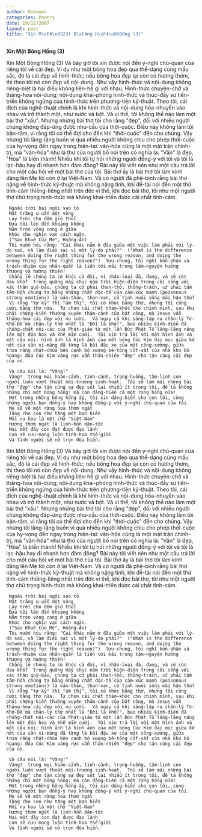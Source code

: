 ```yaml
---
author: Unknown
categories: Poetry
date: 19/12/2007
layout: post
title: "Xin M\xF4\u0323t B\xF4ng H\xF4\u0300ng (3)"
---
```


**Xin Một Bông Hồng (3)**

Xin Một Bông Hồng (3)
     Và bây giờ tôi xin được nói đến ý-nghĩ chủ-quan của riêng tôi về cái đẹp.  Ví dụ như một bông hoa đẹp qua thể-dạng cùng mầu sắc, đó là cái đẹp về hình-thức; nếu bông hoa đẹp lại còn có hương thơm, thì theo tôi nó còn đẹp về nội-dung.  Như vậy hình-thức và nội-dung không riêng-biệt là hai điều không liên-hệ gì với nhau.  Hình-thức chuyên-chở và thăng-hoa nội-dung; nội-dung khai-phóng hình-thức và thúc-đẩy sự tiến-triển không ngừng của hình-thức trên phương-tiện kỹ-thuật.  Theo tôi, cái đích của nghệ-thuật chính là khi hình-thức và nội-dung hòa-nhuyễn vào nhau và trở thành một, như nước và bột.
     Và vì thế, tôi không thể nào làm một bài thơ "xấu".
     Nhưng những bài thơ tôi cho rằng "đẹp", đối với nhiều người chúng không đáp-ứng được nhu-cầu của thời-cuộc.  Điều này không làm tôi bận-tâm, vì rằng tôi có thể đợi cho đến khi "thời-cuộc" đến cho chúng.  Vậy nhưng tôi lẳng-lặng buồn vì quá nhiều người không chịu cho phép thời-cuộc của hy-vọng đến ngay trong hiện-tại: văn-hóa cũng là một mặt trận chính-trị, mà "văn-hóa" như lá thư của người bố nói trên có nghĩa là: "Văn" là đẹp, "Hóa" là biến thành!  Nhiều khi tôi tự hỏi những người đồng-ý với tôi và tôi là lạc-hậu hay đi nhanh hơn đám đông?
     Bài này tôi viết nên như một câu trả lời cho một câu hỏi về một bài thơ của tôi.  Bài thơ ấy là bài thơ tôi làm kính dâng lên Mẹ tôi còn ở lại Việt-Nam.  Và có người đã phê-bình rằng bài thơ nặng về hình-thức kỹ-thuật mà không nặng tình, khi đề-tài nói đến một thứ tình-cảm thiêng-liêng nhất trên đời: vì thế, khi đọc bài thơ, tôi như một người thợ chữ trọng hình-thức mà không khai-triển được cái chất tình-cảm.

     Ngoài trời hai ngôi sao tỏ
     Mặt trăng u-uẩn một vòng
     Lạy trời cho đêm gió thổi
     Đưa tôi lên đến khoảng không
     Nằm tròn vòng cong ở giữa
     Khóc cho nghìn vạn cách ngăn.
     ("Sao Khuê Của Mẹ", Hoàng-Ân)
     Tôi muốn hỏi rằng: "Cái khác nằm ở đâu giữa một việc làm phải với lý-do sai, và làm điều sai vì một lý-do phải?"  ("What is the difference between doing the right thing for the wrong reason, and doing the wrong thing for the right reason?")  Tựu-chung, tôi nghĩ bổn-phận và trách-nhiệm của nhân-quần là tiến tới mãi trong tâm-nguyện hướng thượng và hướng thiện!
     Chẳng lẽ chúng ta cứ khóc cả đời, vì nhân-loại đã, đang, và sẽ còn đau khổ?  Trong quãng mấy chục năm trời hiện-diện trong cõi sống với xác thân quý-báu, chúng ta cứ phải than-thở, thống-trách, cứ phải tẩm tâm-hồn chúng ta bằng những chất độc-tố của cảm-xúc mạnh (poisonous strong emotions) là oán-thán, than-van, cố tình nuôi sống mãi hận thù?
     Vì rằng "tự kỷ" thì "ám thị", tôi có khóc bằng thơ, nhưng tôi cũng cười bằng thơ nữa.  Tự chọn cái chết thảm-khốc cho chính mình, sau khi phải chứng-kiến thường xuyên thảm-cảnh của bất công, mà Jesus vẫn thăng-hoa cái đẹp với nụ cười.  Và ngay cả khi sáng-lập ra chân-lý Tứ-Khổ-Đế mà chân-lý thứ nhất là "Đời là khổ!", bao nhiêu kinh-điển đã chồng-chất nội-các của Phật-giáo từ một lần Đức Phật Tổ lẳng-lặng nâng lên một đóa hoa và khẽ mỉm cười.  Tôi xin trả lời với một hình ảnh và một câu nói: hình ảnh là hình ảnh của một bông Cúc Kim dại mọc giữa kẽ nứt của sân xi-măng đã từng là bãi đậu xe của một công-xưởng, giữa trưa nắng chát-chúa bên cạnh bộ xương bê-tông cốt-sắt của nhà kho bỏ hoang: đóa Cúc Kim vàng rực vẫn thản-nhiên "đẹp" cho tận cùng cái đẹp của nó.
    
     Và câu nói là: "Vâng!"
     Vâng!  trong mọi hoàn-cảnh, tình-cảnh, trạng-huống, tâm-linh con người luôn vượt thoát môi-trường sinh-hoạt.  Tôi sẽ làm mãi những bài thơ "đẹp" cho tận cùng sự đẹp sót lại nhiều ít trong tôi, để tả không những chỉ một bông hồng: mà còn dâng-hiến cả một rừng hồng nữa!
     Một trong những bông hồng ấy, tôi xin dâng-hiến cho con tôi, cùng những người bạn đồng-ý hay không đồng-ý với ý-nghĩ chủ-quan của tôi.
     Mẹ sẽ vẽ một rừng hoa thơm ngát
     Tặng cho con như tặng một bạn hiền
     Mỗi nụ hoa là một chữ "Việt-Nam"
     Hương thơm ngát là linh-hồn dân-tộc
     Mai mốt đây con đạt được đạo lành
     Con sẽ cưu-mang luôn tinh-hoa thế-giới
     Và tình người sẽ nở trọn đóa hiền.

Xin Một Bông Hồng (3)
     Và bây giờ tôi xin được nói đến ý-nghĩ chủ-quan của riêng tôi về cái đẹp.  Ví dụ như một bông hoa đẹp qua thể-dạng cùng mầu sắc, đó là cái đẹp về hình-thức; nếu bông hoa đẹp lại còn có hương thơm, thì theo tôi nó còn đẹp về nội-dung.  Như vậy hình-thức và nội-dung không riêng-biệt là hai điều không liên-hệ gì với nhau.  Hình-thức chuyên-chở và thăng-hoa nội-dung; nội-dung khai-phóng hình-thức và thúc-đẩy sự tiến-triển không ngừng của hình-thức trên phương-tiện kỹ-thuật.  Theo tôi, cái đích của nghệ-thuật chính là khi hình-thức và nội-dung hòa-nhuyễn vào nhau và trở thành một, như nước và bột.
     Và vì thế, tôi không thể nào làm một bài thơ "xấu".
     Nhưng những bài thơ tôi cho rằng "đẹp", đối với nhiều người chúng không đáp-ứng được nhu-cầu của thời-cuộc.  Điều này không làm tôi bận-tâm, vì rằng tôi có thể đợi cho đến khi "thời-cuộc" đến cho chúng.  Vậy nhưng tôi lẳng-lặng buồn vì quá nhiều người không chịu cho phép thời-cuộc của hy-vọng đến ngay trong hiện-tại: văn-hóa cũng là một mặt trận chính-trị, mà "văn-hóa" như lá thư của người bố nói trên có nghĩa là: "Văn" là đẹp, "Hóa" là biến thành!  Nhiều khi tôi tự hỏi những người đồng-ý với tôi và tôi là lạc-hậu hay đi nhanh hơn đám đông?
     Bài này tôi viết nên như một câu trả lời cho một câu hỏi về một bài thơ của tôi.  Bài thơ ấy là bài thơ tôi làm kính dâng lên Mẹ tôi còn ở lại Việt-Nam.  Và có người đã phê-bình rằng bài thơ nặng về hình-thức kỹ-thuật mà không nặng tình, khi đề-tài nói đến một thứ tình-cảm thiêng-liêng nhất trên đời: vì thế, khi đọc bài thơ, tôi như một người thợ chữ trọng hình-thức mà không khai-triển được cái chất tình-cảm.

     Ngoài trời hai ngôi sao tỏ
     Mặt trăng u-uẩn một vòng
     Lạy trời cho đêm gió thổi
     Đưa tôi lên đến khoảng không
     Nằm tròn vòng cong ở giữa
     Khóc cho nghìn vạn cách ngăn.
     ("Sao Khuê Của Mẹ", Hoàng-Ân)
     Tôi muốn hỏi rằng: "Cái khác nằm ở đâu giữa một việc làm phải với lý-do sai, và làm điều sai vì một lý-do phải?"  ("What is the difference between doing the right thing for the wrong reason, and doing the wrong thing for the right reason?")  Tựu-chung, tôi nghĩ bổn-phận và trách-nhiệm của nhân-quần là tiến tới mãi trong tâm-nguyện hướng thượng và hướng thiện!
     Chẳng lẽ chúng ta cứ khóc cả đời, vì nhân-loại đã, đang, và sẽ còn đau khổ?  Trong quãng mấy chục năm trời hiện-diện trong cõi sống với xác thân quý-báu, chúng ta cứ phải than-thở, thống-trách, cứ phải tẩm tâm-hồn chúng ta bằng những chất độc-tố của cảm-xúc mạnh (poisonous strong emotions) là oán-thán, than-van, cố tình nuôi sống mãi hận thù?
     Vì rằng "tự kỷ" thì "ám thị", tôi có khóc bằng thơ, nhưng tôi cũng cười bằng thơ nữa.  Tự chọn cái chết thảm-khốc cho chính mình, sau khi phải chứng-kiến thường xuyên thảm-cảnh của bất công, mà Jesus vẫn thăng-hoa cái đẹp với nụ cười.  Và ngay cả khi sáng-lập ra chân-lý Tứ-Khổ-Đế mà chân-lý thứ nhất là "Đời là khổ!", bao nhiêu kinh-điển đã chồng-chất nội-các của Phật-giáo từ một lần Đức Phật Tổ lẳng-lặng nâng lên một đóa hoa và khẽ mỉm cười.  Tôi xin trả lời với một hình ảnh và một câu nói: hình ảnh là hình ảnh của một bông Cúc Kim dại mọc giữa kẽ nứt của sân xi-măng đã từng là bãi đậu xe của một công-xưởng, giữa trưa nắng chát-chúa bên cạnh bộ xương bê-tông cốt-sắt của nhà kho bỏ hoang: đóa Cúc Kim vàng rực vẫn thản-nhiên "đẹp" cho tận cùng cái đẹp của nó.
    
     Và câu nói là: "Vâng!"
     Vâng!  trong mọi hoàn-cảnh, tình-cảnh, trạng-huống, tâm-linh con người luôn vượt thoát môi-trường sinh-hoạt.  Tôi sẽ làm mãi những bài thơ "đẹp" cho tận cùng sự đẹp sót lại nhiều ít trong tôi, để tả không những chỉ một bông hồng: mà còn dâng-hiến cả một rừng hồng nữa!
     Một trong những bông hồng ấy, tôi xin dâng-hiến cho con tôi, cùng những người bạn đồng-ý hay không đồng-ý với ý-nghĩ chủ-quan của tôi.
     Mẹ sẽ vẽ một rừng hoa thơm ngát
     Tặng cho con như tặng một bạn hiền
     Mỗi nụ hoa là một chữ "Việt-Nam"
     Hương thơm ngát là linh-hồn dân-tộc
     Mai mốt đây con đạt được đạo lành
     Con sẽ cưu-mang luôn tinh-hoa thế-giới
     Và tình người sẽ nở trọn đóa hiền.
